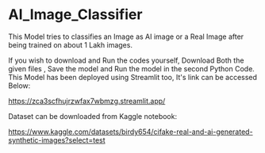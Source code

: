 # AI_Image_Classifier
This Model tries to classifies an Image as AI image or a Real Image after being trained on about 1 Lakh images.

If you wish to download and Run the codes yourself, Download Both the given files , 
Save the model and Run the model in the second Python Code.
This Model has been deployed using Streamlit too, It's link can be accessed Below:

https://zca3scfhujrzwfax7wbmzg.streamlit.app/

Dataset can be downloaded from Kaggle notebook:

https://www.kaggle.com/datasets/birdy654/cifake-real-and-ai-generated-synthetic-images?select=test 
